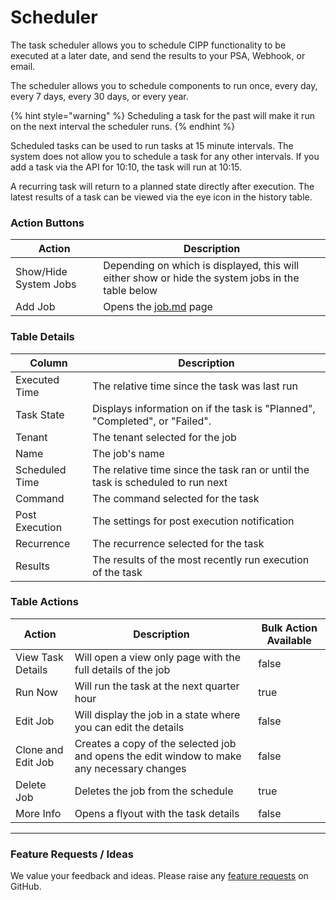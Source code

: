 # Scheduler

The task scheduler allows you to schedule CIPP functionality to be executed at a later date, and send the results to your PSA, Webhook, or email.&#x20;

The scheduler allows you to schedule components to run once, every day, every 7 days, every 30 days, or every year.

{% hint style="warning" %}
Scheduling a task for the past will make it run on the next interval the scheduler runs.&#x20;
{% endhint %}

Scheduled tasks can be used to run tasks at 15 minute intervals. The system does not allow you to schedule a task for any other intervals. If you add a task via the API for 10:10, the task will run at 10:15.

A recurring task will return to a planned state directly after execution. The latest results of a task can be viewed via the eye icon in the history table.

### Action Buttons

| Action                | Description                                                                                       |
| --------------------- | ------------------------------------------------------------------------------------------------- |
| Show/Hide System Jobs | Depending on which is displayed, this will either show or hide the system jobs in the table below |
| Add Job               | Opens the [job.md](job.md "mention") page                                                         |

### Table Details

| Column         | Description                                                                     |
| -------------- | ------------------------------------------------------------------------------- |
| Executed Time  | The relative time since the task was last run                                   |
| Task State     | Displays information on if the task is "Planned", "Completed", or "Failed".     |
| Tenant         | The tenant selected for the job                                                 |
| Name           | The job's name                                                                  |
| Scheduled Time | The relative time since the task ran or until the task is scheduled to run next |
| Command        | The command selected for the task                                               |
| Post Execution | The settings for post execution notification                                    |
| Recurrence     | The recurrence selected for the task                                            |
| Results        | The results of the most recently run execution of the task                      |

### Table Actions

<table><thead><tr><th>Action</th><th>Description</th><th data-type="checkbox">Bulk Action Available</th></tr></thead><tbody><tr><td>View Task Details</td><td>Will open a view only page with the full details of the job</td><td>false</td></tr><tr><td>Run Now</td><td>Will run the task at the next quarter hour</td><td>true</td></tr><tr><td>Edit Job</td><td>Will display the job in a state where you can edit the details</td><td>false</td></tr><tr><td>Clone and Edit Job</td><td>Creates a copy of the selected job and opens the edit window to make any necessary changes</td><td>false</td></tr><tr><td>Delete Job</td><td>Deletes the job from the schedule</td><td>true</td></tr><tr><td>More Info</td><td>Opens a flyout with the task details</td><td>false</td></tr></tbody></table>

***

### Feature Requests / Ideas

We value your feedback and ideas. Please raise any [feature requests](https://github.com/KelvinTegelaar/CIPP/issues/new?assignees=\&labels=enhancement%2Cno-priority\&projects=\&template=feature.yml\&title=%5BFeature+Request%5D%3A+) on GitHub.
